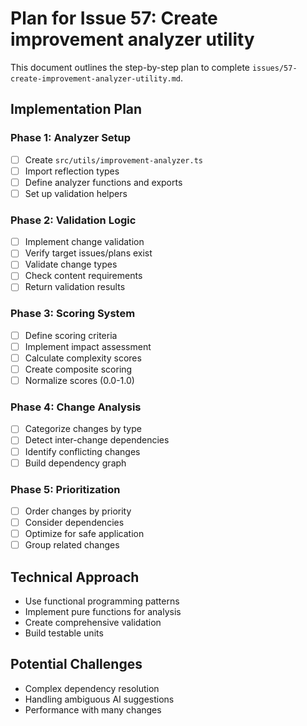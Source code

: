 # Plan for Issue 57: Create improvement analyzer utility

This document outlines the step-by-step plan to complete `issues/57-create-improvement-analyzer-utility.md`.

## Implementation Plan

### Phase 1: Analyzer Setup
- [ ] Create `src/utils/improvement-analyzer.ts`
- [ ] Import reflection types
- [ ] Define analyzer functions and exports
- [ ] Set up validation helpers

### Phase 2: Validation Logic
- [ ] Implement change validation
- [ ] Verify target issues/plans exist
- [ ] Validate change types
- [ ] Check content requirements
- [ ] Return validation results

### Phase 3: Scoring System
- [ ] Define scoring criteria
- [ ] Implement impact assessment
- [ ] Calculate complexity scores
- [ ] Create composite scoring
- [ ] Normalize scores (0.0-1.0)

### Phase 4: Change Analysis
- [ ] Categorize changes by type
- [ ] Detect inter-change dependencies
- [ ] Identify conflicting changes
- [ ] Build dependency graph

### Phase 5: Prioritization
- [ ] Order changes by priority
- [ ] Consider dependencies
- [ ] Optimize for safe application
- [ ] Group related changes

## Technical Approach
- Use functional programming patterns
- Implement pure functions for analysis
- Create comprehensive validation
- Build testable units

## Potential Challenges
- Complex dependency resolution
- Handling ambiguous AI suggestions
- Performance with many changes